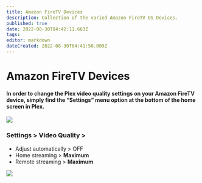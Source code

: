 ```yaml
---
title: Amazon FireTV Devices
description: Collection of the varied Amazon FireTV OS Devices.
published: true
date: 2022-08-30T04:42:11.663Z
tags: 
editor: markdown
dateCreated: 2022-08-30T04:41:50.009Z
---
```


# Amazon FireTV Devices

#### In order to change the Plex video quality settings on your Amazon FireTV device, simply find the **“Settings”** menu option at the bottom of the home screen in Plex.

![](https://mediaclients.wiki/firetvsettingsmu.png)

### Settings > Video Quality >

-   Adjust automatically > OFF
-   Home streaming > **Maximum**
-   Remote streaming > **Maximum**

![](https://mediaclients.wiki/firetvvideoqualitymu.png)